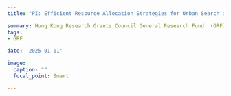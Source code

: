 ```yaml
---
title: "PI: Efficient Resource Allocation Strategies for Urban Search and Rescue Operations: A Holistic Modeling and Analysis Framework 2025 - 2027"

summary: Hong Kong Research Grants Council General Research Fund  (GRF) 	17504424	
tags:
- GRF

date: '2025-01-01'

image:
  caption: ""
  focal_point: Smart

---
```

